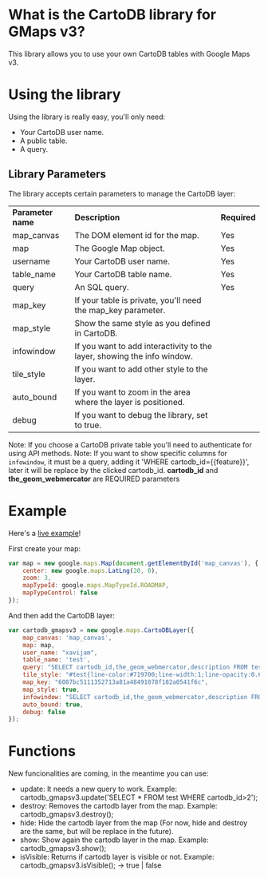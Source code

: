 # What is the CartoDB library for GMaps v3?

This library allows you to use your own CartoDB tables with Google Maps v3.

# Using the library

Using the library is really easy, you'll only need:

* Your CartoDB user name.
* A public table.
* A query.

## Library Parameters

The library accepts certain parameters to manage the CartoDB layer:

<table>
<tr>
<td><b>Parameter name</b></td>
<td><b>Description</b></td>
<td><b>Required</b></td>
</tr>

<tr>
<td>map_canvas</td>
<td>The DOM element id for the map.</td>
<td>Yes</td>
</tr>

<tr>
<td>map</td>
<td>The Google Map object.</td>
<td>Yes</td>
</tr>

<tr>
<td>username</td>
<td>Your CartoDB user name.</td>
<td>Yes</td>
</tr>

<tr>
<td>table_name</td>
<td>Your CartoDB table name.</td>
<td>Yes</td>
</tr>

<tr>
<td>query</td>
<td>An SQL query.</td>
<td>Yes</td>
</tr>

<tr>
<td>map_key</td>
<td>If your table is private, you'll need the map_key parameter.</td>
<td></td>
</tr>

<tr>
<td>map_style</td>
<td>Show the same style as you defined in CartoDB.</td>
<td></td>
</tr>

<tr>
<td>infowindow</td>
<td>If you want to add interactivity to the layer, showing the info window.</td>
<td></td>
</tr>

<tr>
<td>tile_style</td>
<td>If you want to add other style to the layer.</td>
<td></td>
</tr>

<tr>
<td>auto_bound</td>
<td>If you want to zoom in the area where the layer is positioned.</td>
<td></td>
</tr>

<tr>
<td>debug</td>
<td>If you want to debug the library, set to true.</td>
<td></td>
</tr>

</table>

Note: If you choose a CartoDB private table you'll need to authenticate for using API methods.
Note: If you want to show specific columns for `infowindow`, it must be a query, adding it 'WHERE cartodb_id={{feature}}', later it will be replace by the clicked cartodb_id. **cartodb_id** and **the_geom_webmercator** are REQUIRED parameters

# Example

Here's a [live example](http://vizzuality.github.com/cartodb-gmapsv3/)!

First create your map:

```javascript
var map = new google.maps.Map(document.getElementById('map_canvas'), {
    center: new google.maps.LatLng(20, 0),
    zoom: 3,
    mapTypeId: google.maps.MapTypeId.ROADMAP,
    mapTypeControl: false
});
```

And then add the CartoDB layer:

```javascript
var cartodb_gmapsv3 = new google.maps.CartoDBLayer({
    map_canvas: 'map_canvas',
    map: map,
    user_name: "xavijam",
    table_name: 'test',
    query: "SELECT cartodb_id,the_geom_webmercator,description FROM test",
    tile_style: "#test{line-color:#719700;line-width:1;line-opacity:0.6;polygon-opacity:0.6;}",
    map_key: "6087bc5111352713a81a48491078f182a0541f6c",
    map_style: true,
    infowindow: "SELECT cartodb_id,the_geom_webmercator,description FROM test WHERE cartodb_id={{feature}}",
    auto_bound: true,
    debug: false
});
```

# Functions

New funcionalities are coming, in the meantime you can use:

* update: It needs a new query to work. Example: cartodb_gmapsv3.update('SELECT * FROM test WHERE cartodb_id>2');
* destroy: Removes the cartodb layer from the map. Example: cartodb_gmapsv3.destroy();
* hide: Hide the cartodb layer from the map (For now, hide and destroy are the same, but will be replace in the future).
* show: Show again the cartodb layer in the map. Example: cartodb_gmapsv3.show();
* isVisible: Returns if cartodb layer is visible or not. Example: cartodb_gmapsv3.isVisible(); -> true | false